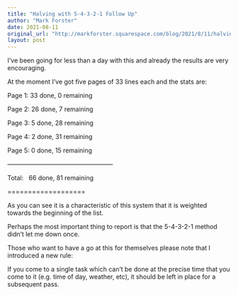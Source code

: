 ```yaml
---
title: "Halving with 5-4-3-2-1 Follow Up"
author: "Mark Forster"
date: 2021-08-11
original_url: "http://markforster.squarespace.com/blog/2021/8/11/halving-with-5-4-3-2-1-follow-up.html"
layout: post
---
```


I’ve been going for less than a day with this and already the results are very encouraging.

At the moment I’ve got five pages of 33 lines each and the stats are:

Page 1: 33 done, 0 remaining

Page 2: 26 done, 7 remaining

Page 3: 5 done, 28 remaining

Page 4: 2 done, 31 remaining

Page 5: 0 done, 15 remaining

—————————————————

Total:   66 done, 81 remaining

===================

As you can see it is a characteristic of this system that it is weighted towards the beginning of the list.

Perhaps the most important thing to report is that the 5-4-3-2-1 method didn’t let me down once.

Those who want to have a go at this for themselves please note that I introduced a new rule:

If you come to a single task which can’t be done at the precise time that you come to it (e.g. time of day, weather, etc), it should be left in place for a subsequent pass.
